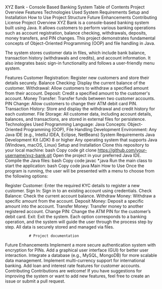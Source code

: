 XYZ Bank - Console Based Banking System
Table of Contents
Project Overview
Features
Technologies Used
System Requirements
Setup and Installation
How to Use
Project Structure
Future Enhancements
Contributing
License
Project Overview
XYZ Bank is a console-based banking system built using Java. It allows customers to perform various banking operations such as account registration, balance checking, withdrawals, deposits, money transfers, and PIN changes. This project demonstrates fundamental concepts of Object-Oriented Programming (OOP) and file handling in Java.

The system stores customer data in files, which include bank balance, transaction history (withdrawals and credits), and account information. It also integrates basic sign-in functionality and follows a user-friendly menu system.

Features
Customer Registration: Register new customers and store their details securely.
Balance Checking: Display the current balance of the customer.
Withdrawal: Allow customers to withdraw a specified amount from their account.
Deposit: Credit a specified amount to the customer's account.
Money Transfer: Transfer funds between two customer accounts.
PIN Change: Allow customers to change their ATM debit card PIN.
Transaction History: Store and display the withdrawal and credit history for each customer.
File Storage: All customer data, including account details, balances, and transactions, are stored in external files for persistence.
Technologies Used
Programming Language: Java
Concepts: Object-Oriented Programming (OOP), File Handling
Development Environment: Any Java IDE (e.g., IntelliJ IDEA, Eclipse, NetBeans)
System Requirements
Java Development Kit (JDK) 8 or higher
Any operating system that supports Java (Windows, macOS, Linux)
Setup and Installation
Clone this repository to your local machine:
bash
Copy code
git clone https://github.com/your-username/xyz-bank.git
Open the project in your preferred Java IDE.
Compile the Java files:
bash
Copy code
javac *.java
Run the main class to start the application:
bash
Copy code
java Main
How to Use
Once the program is running, the user will be presented with a menu to choose from the following options:

Register Customer: Enter the required KYC details to register a new customer.
Sign In: Sign in to an existing account using credentials.
Check Balance: Check the current account balance.
Withdraw Money: Withdraw a specific amount from the account.
Deposit Money: Deposit a specific amount into the account.
Transfer Money: Transfer money to another registered account.
Change PIN: Change the ATM PIN for the customer’s debit card.
Exit: Exit the system.
Each option corresponds to a banking operation, and the system will guide the user through the process step by step. All data is securely stored and managed via files.

               # Project documentation
Future Enhancements
Implement a more secure authentication system with encryption for PINs.
Add a graphical user interface (GUI) for better user interaction.
Integrate a database (e.g., MySQL, MongoDB) for more scalable data management.
Implement multi-currency support for international banking.
Add loan and interest rate features for customer accounts.
Contributing
Contributions are welcome! If you have suggestions for improving the system or want to add new features, feel free to create an issue or submit a pull request.
